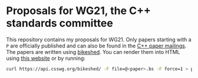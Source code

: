 # Proposals for WG21, the C++ standards committee

This repository contains my proposals for WG21.
Only papers starting with a `P` are officially published and can also be found in the [C++ paper mailings](https://open-std.org/jtc1/sc22/wg21/docs/papers/).
The papers are written using [bikeshed](https://github.com/tabatkins/bikeshed).
You can render them into HTML using [this website](https://api.csswg.org/bikeshed/) or by running:

```bash
curl https://api.csswg.org/bikeshed/ -F file=@<paper>.bs -F force=1 > paper.html
```
